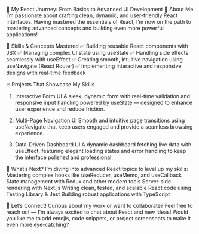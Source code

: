 🚀 My React Journey: From Basics to Advanced UI Development
🌟 About Me
I’m passionate about crafting clean, dynamic, and user-friendly React interfaces. Having mastered the essentials of React, I’m now on the path to mastering advanced concepts and building even more powerful applications!

🎯 Skills & Concepts Mastered
✅ Building reusable React components with JSX
✅ Managing complex UI state using useState
✅ Handling side effects seamlessly with useEffect
✅ Creating smooth, intuitive navigation using useNavigate (React Router)
✅ Implementing interactive and responsive designs with real-time feedback

🔥 Projects That Showcase My Skills
1. Interactive Form UI
A sleek, dynamic form with real-time validation and responsive input handling powered by useState — designed to enhance user experience and reduce friction.

2. Multi-Page Navigation UI
Smooth and intuitive page transitions using useNavigate that keep users engaged and provide a seamless browsing experience.

3. Data-Driven Dashboard UI
A dynamic dashboard fetching live data with useEffect, featuring elegant loading states and error handling to keep the interface polished and professional.

🚀 What’s Next?
I’m diving into advanced React topics to level up my skills:
Mastering complex hooks like useReducer, useMemo, and useCallback
State management with Redux and other modern tools
Server-side rendering with Next.js
Writing clean, tested, and scalable React code using Testing Library & Jest
Building robust applications with TypeScript

💬 Let’s Connect!
Curious about my work or want to collaborate? Feel free to reach out — I’m always excited to chat about React and new ideas!
Would you like me to add emojis, code snippets, or project screenshots to make it even more eye-catching?



